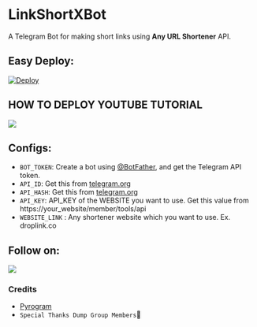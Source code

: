 # LinkShortXBot
A Telegram Bot for making short links using **Any URL Shortener** API.

## Easy Deploy:
[![Deploy](https://www.herokucdn.com/deploy/button.svg)](https://heroku.com/deploy)

## HOW TO DEPLOY YOUTUBE TUTORIAL

<a href="https://youtube.com/c/iconicblogger_official"><img src="https://img.shields.io/badge/How%20To-Deploy-red.svg?logo=Youtube"></a>


## Configs:

* `BOT_TOKEN`: Create a bot using [@BotFather](https://telegram.dog/BotFather), and get the Telegram API token.
* `API_ID`: Get this from [telegram.org](https://my.telegram.org/apps)
* `API_HASH`: Get this from [telegram.org](https://my.telegram.org/apps)
* `API_KEY`: API_KEY of the WEBSITE you want to use. Get this value from https://your_website/member/tools/api
* `WEBSITE_LINK` : Any shortener website which you want to use. Ex. droplink.co


## Follow on:
<p align="left">
<a href="https://github.com/me-santu/"><img src="https://img.shields.io/badge/GitHub-Follow%20on%20GitHub-inactive.svg?logo=github"></a>
</p>

### Credits

* [Pyrogram](https://github.com/pyrogram/pyrogram)
* `Special Thanks Dump Group Members`🤣
